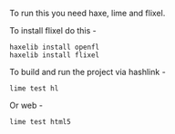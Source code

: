 
To run this you need haxe, lime and flixel.

To install flixel do this -

```shell
haxelib install openfl
haxelib install flixel
```

To build and run the project via hashlink - 

```shell
lime test hl
```

Or web - 

```shell
lime test html5
```
